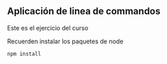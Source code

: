 ## Aplicación de linea de commandos

Este es el ejercicio del curso

Recuerden instalar los paquetes de node 
```
npm install
```